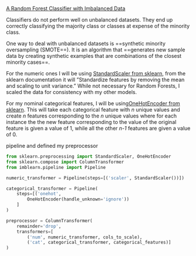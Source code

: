 [A Random Forest Classifier with Imbalanced Data](https://medium.com/analytics-vidhya/a-random-forest-classifier-with-imbalanced-data-7ef4d9ebedb8)

Classifiers do not perform well on unbalanced datasets. They end up correctly classifying the majority class or classes at expense of the minority class.

One way to deal with unbalanced datasets is ==synthetic minority oversampling (SMOTE==). It is an algorithm that ==generates new sample data by creating synthetic examples that are combinations of the closest minority cases==.

For the numeric ones I will be using [StandardScaler from sklearn](https://scikit-learn.org/stable/modules/generated/sklearn.preprocessing.StandardScaler.html), from the sklearn documentation it will ”Standardize features by removing the mean and scaling to unit variance.” While not necessary for Random Forests, I scaled the data for consistency with my other models.

For my nominal categorical features, I will be using[OneHotEncoder from sklearn](https://scikit-learn.org/stable/modules/generated/sklearn.preprocessing.OneHotEncoder.html). This will take each categorical feature with _n_ unique values and create _n_ features corresponding to the _n_ unique values where for each instance the the new feature corresponding to the value of the original feature is given a value of 1, while all the other _n-1_ features are given a value of 0.

pipeline and defined my preprocessor
```python
from sklearn.preprocessing import StandardScaler, OneHotEncoder  
from sklearn.compose import ColumnTransformer  
from imblearn.pipeline import Pipeline

numeric_transformer = Pipeline(steps=[('scaler', StandardScaler())])

categorical_transformer = Pipeline(
	steps=[('onehot', 
		OneHotEncoder(handle_unknown='ignore'))
	]
)

preprocessor = ColumnTransformer(
	remainder='drop', 
	transformers=[
		('num', numeric_transformer, cols_to_scale), 
		('cat', categorical_transformer, categorical_features)]
)
```